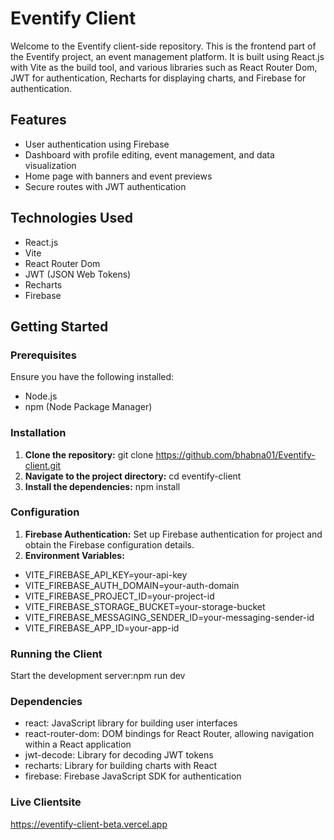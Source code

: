 # Eventify Client

Welcome to the Eventify client-side repository. This is the frontend part of the Eventify project, an event management platform. It is built using React.js with Vite as the build tool, and various libraries such as React Router Dom, JWT for authentication, Recharts for displaying charts, and Firebase for authentication.

## Features

- User authentication using Firebase
- Dashboard with profile editing, event management, and data visualization
- Home page with banners and event previews
- Secure routes with JWT authentication

## Technologies Used

- React.js
- Vite
- React Router Dom
- JWT (JSON Web Tokens)
- Recharts
- Firebase

## Getting Started

### Prerequisites

Ensure you have the following installed:

- Node.js
- npm (Node Package Manager)
### Installation
1. **Clone the repository:**
   git clone https://github.com/bhabna01/Eventify-client.git
2. **Navigate to the project directory:**
   cd eventify-client
3. **Install the dependencies:**
   npm install  
###  Configuration
1. **Firebase Authentication:**
   Set up Firebase authentication for project and obtain the Firebase configuration details.
2. **Environment Variables:**
- VITE_FIREBASE_API_KEY=your-api-key
- VITE_FIREBASE_AUTH_DOMAIN=your-auth-domain
- VITE_FIREBASE_PROJECT_ID=your-project-id
- VITE_FIREBASE_STORAGE_BUCKET=your-storage-bucket
- VITE_FIREBASE_MESSAGING_SENDER_ID=your-messaging-sender-id
- VITE_FIREBASE_APP_ID=your-app-id
### Running the Client
Start the development server:npm run dev
###  Dependencies

- react: JavaScript library for building user interfaces
- react-router-dom: DOM bindings for React Router, allowing navigation within a React application
- jwt-decode: Library for decoding JWT tokens
- recharts: Library for building charts with React
- firebase: Firebase JavaScript SDK for authentication
### Live Clientsite
https://eventify-client-beta.vercel.app
